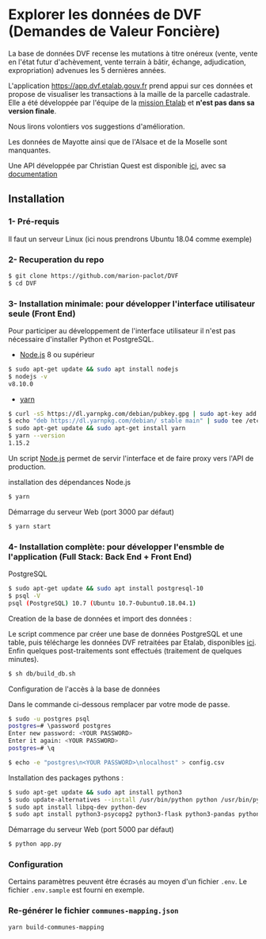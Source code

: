 # Explorer les données de DVF (Demandes de Valeur Foncière)

La base de données DVF recense les mutations à titre onéreux (vente, vente en l'état futur d'achèvement, vente terrain à bâtir, échange, adjudication, expropriation) advenues les 5 dernières années. 

L'application https://app.dvf.etalab.gouv.fr prend appui sur ces données et propose de visualiser les transactions à la maille de la parcelle cadastrale. Elle a été développée par l'équipe de la [mission Etalab](http://www.etalab.gouv.fr/) et **n'est pas dans sa version finale**. 

Nous lirons volontiers vos suggestions d'amélioration. 

Les données de Mayotte ainsi que de l'Alsace et de la Moselle sont manquantes.

Une API développée par Christian Quest est disponible [ici](http://api.cquest.org/dvf), avec sa [documentation](http://data.cquest.org/dgfip_dvf/LISEZ_MOI.txt)

## Installation

### 1- Pré-requis

Il faut un serveur Linux (ici nous prendrons Ubuntu 18.04 comme exemple)

### 2- Recuperation du repo
```bash
$ git clone https://github.com/marion-paclot/DVF
$ cd DVF
```

### 3- Installation minimale: pour développer l'interface utilisateur seule (Front End)

Pour participer au développement de l'interface utilisateur il n'est pas nécessaire d'installer Python et PostgreSQL.

- [Node.js](https://nodejs.org) 8 ou supérieur
```bash
$ sudo apt-get update && sudo apt install nodejs
$ nodejs -v
v8.10.0 
```

- [yarn](https://yarnpkg.com)
```bash
$ curl -sS https://dl.yarnpkg.com/debian/pubkey.gpg | sudo apt-key add -
$ echo "deb https://dl.yarnpkg.com/debian/ stable main" | sudo tee /etc/apt/sources.list.d/yarn.list
$ sudo apt-get update && sudo apt-get install yarn
$ yarn --version
1.15.2
```

Un script [Node.js](https://nodejs.org) permet de servir l'interface et de faire proxy vers l'API de production.

installation des dépendances Node.js
```bash
$ yarn
```

Démarrage du serveur Web (port 3000 par défaut)
```bash
$ yarn start
```

### 4- Installation complète: pour développer l'ensmble de l'application  (Full Stack: Back End + Front End)

PostgreSQL
```bash
$ sudo apt-get update && sudo apt install postgresql-10
$ psql -V
psql (PostgreSQL) 10.7 (Ubuntu 10.7-0ubuntu0.18.04.1)
```

Creation de la base de données et import des données :

Le script commence par créer une base de données PostgreSQL et une table, puis télécharge les données DVF retraitées par Etalab, disponibles [ici](https://github.com/etalab/dvf/). Enfin quelques post-traitements sont effectués (traitement de quelques minutes).

```bash
$ sh db/build_db.sh
```

Configuration de l'accès à la base de données

Dans le commande ci-dessous remplacer <YOUR PASSWORD> par votre mode de passe.
```bash
$ sudo -u postgres psql
postgres=# \password postgres
Enter new password: <YOUR PASSWORD>
Enter it again: <YOUR PASSWORD>
postgres=# \q

$ echo -e "postgres\n<YOUR PASSWORD>\nlocalhost" > config.csv
```

Installation des packages pythons :
```bash
$ sudo apt-get update && sudo apt install python3
$ sudo update-alternatives --install /usr/bin/python python /usr/bin/python3 10
$ sudo apt install libpq-dev python-dev
$ sudo apt install python3-psycopg2 python3-flask python3-pandas python3-sqlalchemy python3-psycopg2
```

Démarrage du serveur Web (port 5000 par défaut)

```bash
$ python app.py
```

### Configuration

Certains paramètres peuvent être écrasés au moyen d'un fichier `.env`. Le fichier `.env.sample` est fourni en exemple.

### Re-générer le fichier `communes-mapping.json`

```
yarn build-communes-mapping
```
